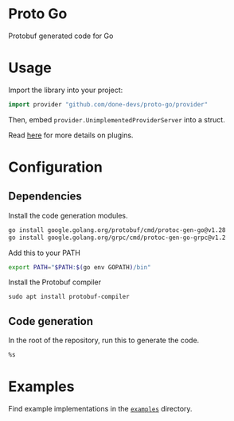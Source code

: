# Proto Go
Protobuf generated code for Go

# Usage
Import the library into your project:
```go
import provider "github.com/done-devs/proto-go/provider"
```

Then, embed `provider.UnimplementedProviderServer` into a struct.

Read [here](https://github.com/done-devs/done/blob/main/PLUGINS.md) for more details on plugins.

# Configuration

## Dependencies

Install the code generation modules.
```bash
go install google.golang.org/protobuf/cmd/protoc-gen-go@v1.28
go install google.golang.org/grpc/cmd/protoc-gen-go-grpc@v1.2
```
Add this to your PATH

```bash
export PATH="$PATH:$(go env GOPATH)/bin"
```

Install the Protobuf compiler
```
sudo apt install protobuf-compiler
```
## Code generation
In the root of the repository, run this to generate the code.
```bash
%s
```

# Examples
Find example implementations in the [`examples`](examples) directory.
